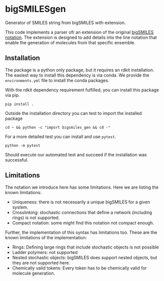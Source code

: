 # bigSMILESgen

Generator of SMILES string from bigSMILES with extension.

This code implements a parser ofr an extension of the original [bigSMILES notation](https://olsenlabmit.github.io/BigSMILES/docs/line_notation.html#the-bigsmiles-line-notation).
The extension is designed to add details into the line notation that enable the generation of molecules from that specific ensemble.

## Installation

The package is a python only package, but it requires an rdkit installation.
The easiest way to install this dependency is via conda.
We provide the `environments.yml` file to install the conda packages.

With the rdkit dependency requirement fulfilled, you can install this package via pip.

```shell
pip install .
```

Outside the installation directory you can test to import the installed package

```shell
cd ~ && python -c "import bigsmiles_gen && cd -"
```

For a more detailed test you can install and use `pytest`.

```shell
python -m pytest
```

Should execute our automated test and succeed if the installation was successful.

## Limitations

The notation we introduce here has some limitations.
Here we are listing the known limitations:

- Uniqueness: there is not necessarily a unique bigSMILES for a given system.
- Crosslinking: stochastic connections that define a network (including rings) is not supported.
- Compact notation: some might find this notation not compact enough.

Further, the implementation of this syntax has limitations too. These are the known limitations of the implementation:

- Rings: Defining large rings that include stochastic objects is not possible
- Ladder polymers: not supported
- Nested stochastic objects: bigSMILES does support nested objects, but they are not supported here.
- Chemically valid tokens: Every token has to be chemically valid for molecule generation.
